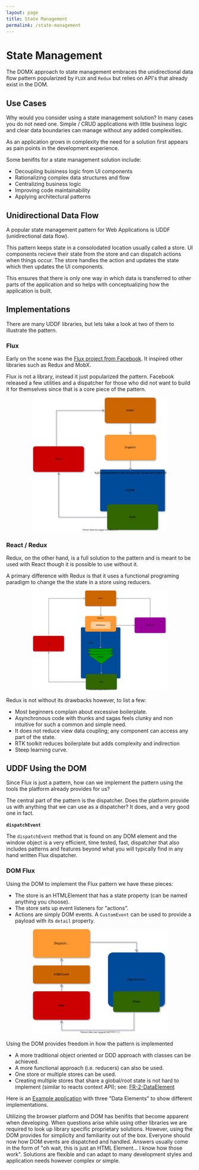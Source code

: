 ```yaml
---
layout: page
title: State Management
permalink: /state-management
---
```

# State Management
The DOMX approach to state management embraces the unidirectional data flow pattern popularized by `FLUX` and `Redux` but relies on API's that already exist in the DOM.

## Use Cases
Why would you consider using a state management solution?
In many cases you do not need one.
Simple / CRUD applications with little business logic and clear data boundaries
can manage without any added complexities.

As an application grows in complexity the need for a solution first appears
as pain points in the development experience.

Some benifits for a state management solution include:
- Decoupling buisiness logic from UI components
- Rationalizing complex data structures and flow 
- Centralizing business logic
- Improving code maintainability
- Applying architectural patterns

## Unidirectional Data Flow
A popular state management pattern for Web Applications is UDDF (unidirectional data flow).

This pattern keeps state in a consolodated location usually called a store.
UI components recieve their state from the store and can dispatch actions
when things occur. The store handles the action and updates the state which 
then updates the UI components.

This ensures that there is only one way in which data is transferred to
other parts of the application and so helps with conceptualizing how the
application is built.

## Implementations 
There are many UDDF libraries, but lets take a look at two of them to illustrate the pattern.

### Flux
Early on the scene was the [Flux project from Facebook](https://facebook.github.io/flux/).
It inspired other libraries such as Redux and MobX.

Flux is not a library, instead it just popularized the pattern. Facebook
released a few utilities and a dispatcher for those who did not want to build it
for themselves since that is a core piece of the pattern.

<div style="text-align:center;max-width:400px;margin:0 auto;">
    <img src="assets/uddf-patterns-flux.svg" style="width:360px">
</div>


### React / Redux
Redux, on the other hand, is a full solution to the pattern and is meant to be used
with React though it is possible to use without it.

A primary difference with Redux is that it uses a functional programing paradigm
to change the the state in a store using reducers.

<div style="text-align:center;max-width:400px;margin:0 auto;">
    <img src="assets/uddf-patterns-react-redux.svg" style="width:360px">
</div>

Redux is not without its drawbacks however, to list a few:
- Most beginners complain about excessive boilerplate.
- Asynchronous code with thunks and sagas feels clunky and non intuitive for
such a common and simple need.
- It does not reduce view data coupling; any component can access any part of the state.
- RTK toolkit reduces boilerplate but adds complexity and indirection
- Steep learning curve.



## UDDF Using the DOM 
Since Flux is just a pattern, how can we implement the pattern using the tools
the platform already provides for us?

The central part of the pattern is the dispatcher. Does the platform provide us
with anything that we can use as a dispatcher? It does, and a very good one in fact.

**`dispatchEvent`**

The `dispatchEvent` method that is found on any DOM element and the window object
is a very efficient, time tested, fast, dispatcher that also includes
patterns and features beyond what you will typically find in any hand written
Flux dispatcher.


### DOM Flux
Using the DOM to implement the Flux pattern we have these pieces:
- The store is an HTMLElement that has a state property (can be named anything you choose).
- The store sets up event listeners for "actions".
- Actions are simply DOM events. A `CustomEvent` can be used to provide a payload 
with its `detail` property.

<div style="text-align:center;max-width:400px;margin:0 auto;">
    <img src="assets/uddf-patterns-dom-flux.svg" style="width:360px">
</div>

Using the DOM provides freedom in how the pattern is implemented
- A more traditional object oriented or DDD approach with classes can be achieved.
- A more functional approach (i.e. reducers) can also be used.
- One store or multiple stores can be used.
- Creating multiple stores that share a global/root state is not hard to implement
(similar to reacts context API); see: [FR-2-DataElement](https://github.com/domxjs/domx/wiki/FR-2-DataElement)


Here is an [Example application](https://github.com/jhorback/wcn-todo-app) with
three "Data Elements" to show different implementations.

Utilizing the browser platform and DOM has benifits that become apparent
when developing. When questions arise while using other libraries we are
required to look up library specific proprietary solutions. However, using the
DOM provides for simplicity and familiarity out of the box.
Everyone should now how DOM events are dispatched and handled.
Answers usually come in the form of "oh wait, this is just an HTML Element... I
know how those work". Solutions are flexible and can adapt to many development styles
and application needs however complex or simple.

